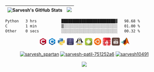 <img src="https://github-readme-stats.vercel.app/api?username=sarvesh10491&show_icons=true&theme=merko" alt="Sarvesh's GitHub Stats">|<img src="https://media1.giphy.com/media/13HgwGsXF0aiGY/giphy.gif" />
|--|--|

<!--START_SECTION:waka-->

```text
Python   3 hrs           ████████████████████████▓   98.68 %
C        1 min           ▒░░░░░░░░░░░░░░░░░░░░░░░░   01.00 %
Other    0 secs          ░░░░░░░░░░░░░░░░░░░░░░░░░   00.32 %
```

<!--END_SECTION:waka-->


<p align="center">
  <code><img title="C" height="25" src="https://github.com/sarvesh10491/sarvesh10491/blob/main/gitimgs/c.jpg"></code>
  <code><img title="C++" height="25" src="https://github.com/sarvesh10491/sarvesh10491/blob/main/gitimgs/c++.jpg"></code>
  <code><img title="Python" height="25" src="https://github.com/sarvesh10491/sarvesh10491/blob/main/gitimgs/python.jpg"></code>
  <code><img title="Java" height="25" src="https://github.com/sarvesh10491/sarvesh10491/blob/main/gitimgs/java.jpg"></code>
  <code><img title="Linux" height="25" src="https://github.com/sarvesh10491/sarvesh10491/blob/main/gitimgs/linux.jpg"></code>
  <code><img title="Android" height="25" src="https://github.com/sarvesh10491/sarvesh10491/blob/main/gitimgs/android.jpg"></code>
  <code><img title="Ubuntu" height="25" src="https://github.com/sarvesh10491/sarvesh10491/blob/main/gitimgs/ubuntu.jpg"></code>
  <code><img title="Oracle" height="25" src="https://github.com/sarvesh10491/sarvesh10491/blob/main/gitimgs/oracle.jpg"></code>
  <code><img title="Assembly" height="25" src="https://github.com/sarvesh10491/sarvesh10491/blob/main/gitimgs/assembly.jpg"></code>
  <code><img title="Matlab" height="25" src="https://github.com/sarvesh10491/sarvesh10491/blob/main/gitimgs/matlab.jpg"></code>
</p>

<p align="center">
<a href="https://twitter.com/sarvesh_spartan" target="_blank"><img title="Twitter" align="center" src="https://img.icons8.com/bubbles/50/000000/twitter.png" alt="sarvesh_spartan" height="50" width="50" /></a>
<a href="https://linkedin.com/in/sarvesh-patil-751252a6" target="_blank"><img title="LinkedIn" align="center" src="https://img.icons8.com/bubbles/50/000000/linkedin.png" alt="sarvesh-patil-751252a6" height="50" width="50" /></a>
<a href="https://instagram.com/sarvesh10491" target="_blank"><img title="Instagram" align="center" src="https://img.icons8.com/bubbles/50/000000/instagram-new.png" alt="sarvesh10491" height="50" width="50" /></a>
</p>

<div align="center">
<img src="https://komarev.com/ghpvc/?username=sarvesh10491&&style=flat-square" align="center" />
</div>  

